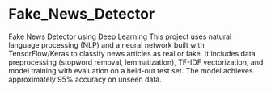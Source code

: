 # Fake_News_Detector
Fake News Detector using Deep Learning
This project uses natural language processing (NLP) and a neural network built with TensorFlow/Keras to classify news articles as real or fake. It includes data preprocessing (stopword removal, lemmatization), TF-IDF vectorization, and model training with evaluation on a held-out test set. The model achieves approximately 95% accuracy on unseen data.

